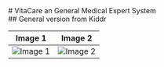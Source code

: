 <div style = "justify-content: center;">
  # VitaCare an General Medical Expert System

</div>
## General version from Kiddr

| Image 1 | Image 2 |
|---------|---------|
| ![Image 1](https://github.com/MarkMagdyShawky/medical_app_new_version/assets/106816564/4dc5fc7a-a5dc-4d71-91ff-6213beea35cc) | ![Image 2](https://github.com/MarkMagdyShawky/medical_app_new_version/assets/106816564/75e9ccdc-5a39-41a2-9936-ab1d5bed9c09) |
